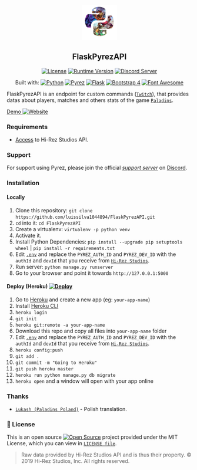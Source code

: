 <div  align="center">
<a href="https://github.com/luissilva1044894/FlaskPyrezAPI" title="FlaskPyrezAPI - Github repository" alt="FlaskPyrezAPI · Github repository"><img src="./static/img/pyrez.png" height="96" width="96"></a>

## FlaskPyrezAPI
[![License](https://img.shields.io/github/license/luissilva1044894/FlaskPyrezAPI.svg?logo=github&logoColor=white&&logoWidth=10style=plastic)](./LICENSE "FlaskPyrezAPI · LICENSE")
[![Runtime Version](https://img.shields.io/pypi/pyversions/flask.svg?style=plastic&logo=python&logoWidth=10)](https://pypi.org/project/pyrez "Python Runtime Versions")
[![Discord Server](https://img.shields.io/discord/549020573846470659.svg?logo=discord&logoWidth=10&style=plastic)](https://discord.gg/XkydRPS "Support Server · Discord")


Built with: [![Python](https://img.shields.io/badge/Python-3.7.3-blue.svg?style=plastic&logo=python&logoWidth=15&logoColor=white)](https://docs.python.org/3.7/whatsnew/changelog.html#python-3-7-3-final "Python 3.7.3")
[![Pyrez](https://img.shields.io/badge/Pyrez-1.1.0.1-00bb88.svg?logo=github&logoColor=white&style=plastic)](https://github.com/luissilva1044894/Pyrez/tree/1.1.x "Pyrez · 1.1.0.1")
[![Flask](https://img.shields.io/badge/Flask-1.0.3-orange.svg?logo=flask&logoColor=white&style=plastic)](https://pypi.org/project/Flask/1.0.3/ "Flask · 1.0.3")
[![Bootstrap 4](https://img.shields.io/badge/Bootstrap-4.3.1-orange.svg?logo=bootstrap&logoColor=white&style=plastic)](https://getbootstrap.com/docs/4.3/getting-started/introduction/ "Bootstrap · 4.3.1")
[![Font Awesome](https://img.shields.io/badge/Font%20Awesome-5.9-orange.svg?style=plastic)](https://github.com/FortAwesome/Font-Awesome/blob/master/CHANGELOG.md#590---2019-06-04 "Font Awesome · 5.9")

</div>

FlaskPyrezAPI is an endpoint for custom commands ([`Twitch`](https://twitch.tv "Twitch")), that provides datas about players, matches and others stats of the game [`Paladins`](https://paladins.com "Paladins Game").

[Demo ![Website](https://img.shields.io/website/https/nonsocial.herokuapp.com.svg?logo=heroku&logoColor=white&)](https://nonsocial.herokuapp.com/)

### Requirements
- [Access](https://pyrez.readthedocs.io/en/stable/gettingstarted.html#registration "Form access to Hi-Rez Studios API") to Hi-Rez Studios API.

### Support
For support using Pyrez, please join the official [*support server*](
https://discord.gg/XkydRPS "Support Server · Discord") on [Discord](https://discordapp.com/ "Discord App").

### Installation
#### Locally
1. Clone this repository: `git clone https://github.com/luissilva1044894/FlaskPyrezAPI.git`
2. ``cd`` into it: `cd FlaskPyrezAPI`
3. Create a virtualenv: `virtualenv -p python venv`
4. Activate it.
5. Install Python Dependencies: `pip install --upgrade pip setuptools wheel` | `pip install -r requirements.txt`
6. Edit [`.env`](./.env) and replace the `PYREZ_AUTH_ID` and `PYREZ_DEV_ID` with the `authId` and `devId` that you receive from [`Hi-Rez Studios`](https://luissilva1044894.github.io/Pyrez/docs#registration "Form access to Hi-Rez Studios API").
7. Run server: `python manage.py runserver`
8. Go to your browser and point it towards `http://127.0.0.1:5000`

#### Deploy (Heroku) [![Deploy](https://www.herokucdn.com/deploy/button.svg)](https://heroku.com/deploy?template=https://github.com/luissilva1044894/FlaskPyrezAPI/tree/master "Deploy to Heroku")
1. Go to [Heroku](https://id.heroku.com/login) and create a new app (eg: `your-app-name`)
2. Install [Heroku CLI](https://devcenter.heroku.com/articles/heroku-cli "Heroku CLI")
3. `heroku login`
4. `git init`
5. `heroku git:remote -a your-app-name`
6. Download this repo and copy all files into `your-app-name` folder
7. Edit [`.env`](./.env) and replace the `PYREZ_AUTH_ID` and `PYREZ_DEV_ID` with the `authId` and `devId` that you receive from [`Hi-Rez Studios`](https://luissilva1044894.github.io/Pyrez/docs#registration "Form access to Hi-Rez Studios API").
8. `heroku config:push`
9. `git add .`
10. `git commit -m "Going to Heroku"`
11. `git push heroku master`
12. `heroku run python manage.py db migrate`
13. `heroku open` and a window will open with your app online

### Thanks
* [`Lukash (Paladins Poland)`](https://www.facebook.com/PaladinsPoland/ "Paladins Poland") - Polish translation.

### 📝 License
This is an open source [![Open Source](https://raw.githubusercontent.com/abhishekbanthia/Public-APIs/master/opensource.png)](https://www.opensource.org "See http://www.opensource.org for the Open Source Definition") project provided under the MIT License, which you can view in [`LICENSE file`](./LICENSE "FlaskPyrezAPI · License").

> Raw data provided by Hi-Rez Studios API and is thus their property. © 2019 Hi-Rez Studios, Inc. All rights reserved.
